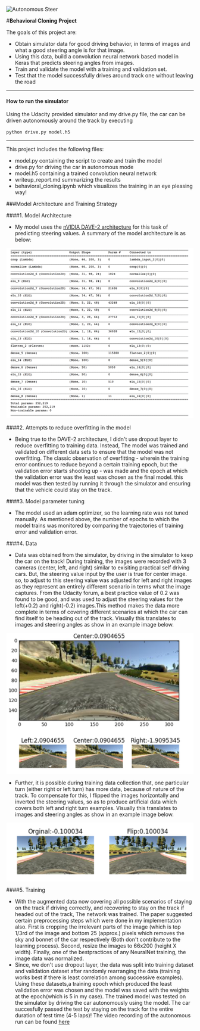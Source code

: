 
![](./images/autonomousSteer.gif "Autonomous Steer")

#**Behavioral Cloning Project**

The goals of this project are:
* Obtain simulator data for good driving behavior, in terms of images and what a good steering angle is for that image. 
* Using this data, build a convolution neural network based model in Keras that predicts steering angles from images.
* Train and validate the model with a training and validation set.
* Test that the model successfully drives around track one without leaving the road


[//]: # (Image References)

[image1]: ./images/model_architecture.png  "Model Architecture"


---

#### How to run the simulator
Using the Udacity provided simulator and my drive.py file, the car can be driven autonomously around the track by executing 
```sh
python drive.py model.h5
```

---

This project includes the following files:
* model.py containing the script to create and train the model
* drive.py for driving the car in autonomous mode
* model.h5 containing a trained convolution neural network 
* writeup_report.md summarizing the results
* behavioral_cloning.ipynb which visualizes the training in an eye pleasing way!


###Model Architecture and Training Strategy

####1. Model Architecture

* My model uses the [nVIDIA DAVE-2 architecture](http://images.nvidia.com/content/tegra/automotive/images/2016/solutions/pdf/end-to-end-dl-using-px.pdf) for this task of predicting steering values. A summary of the model architecture is as below:

![alt text][image1]

####2. Attempts to reduce overfitting in the model

* Being true to the DAVE-2 architecture, I didn't use dropout layer to reduce overfitting to training data. Instead, The model was trained and validated on different data sets to ensure that the model was not overfitting. The classic observation of overfitting - wherein the training error continues to reduce beyond a certain training epoch, but the validation error starts shooting up - was made and the epoch at which the validation error was the least was chosen as the final model. this model was then tested by running it through the simulator and ensuring that the vehicle could stay on the track.

####3. Model parameter tuning

* The model used an adam optimizer, so the learning rate was not tuned manually. As mentioned above, the number of epochs to which the model trains was monitored by comparing the trajectories of training error and validation error.

####4. Data

* Data was obtained from the simulator, by driving in the simulator to keep the car on the track! During training, the images were recorded with 3 cameras (center, left, and right) similar to exisiting practical self driving cars. But, the steering value input by the user is true for center image. so, to adjust to this steering value was adjusted for left and right images as they represent an entirely different scenario in terms what the image captures. From the Udacity forum, a best practice value of 0.2 was found to be good, and was used to adjust the steering values for the left(+0.2) and right(-0.2) images.This method makes the data more complete in terms of covering different scenarios at which the car can find itself to be heading out of the track. Visually this translates to images and steering angles as show in an example image below.

<img src= "./images/Left_Right_Steer_Adjustment.png"  width="540" align="middle" >

* Further, it is possible during training data collection that, one particular turn (either right or left turn) has more data, because of nature of the track. To compensate for this, I flipped the images horizontally and inverted the steering values, so as to produce artificial data which covers both left and right turn examples. Visually this translates to images and steering angles as show in an example image below.

<img src= "./images/Flip_image_Steer_adjustement.png"  width="540" align="middle" >


####5. Training

* With the augmented data now covering all possible scenarios of staying on the track if driving correctly, and recovering to stay on the track if headed out of the track, The network was trained. The paper suggested certain preprocessing steps which were done in my implementation also. First is cropping the irrelevant parts of the image (which is top 1/3rd of the image and bottom 25 (approx.) pixels which removes the sky and bonnet of the car respectively (Both don't contribute to the learning process). Second, resize the images to 66x200 (height X width). Finally, one of the bestpractices of any NeuralNet training, the image data was normalized.
* Since, we don't use dropout layer, the data was split into training dataset and validation dataset after randomly rearranging the data (training works best if there is least correlation among successive examples). Using these datasets,a training epoch which produced the least validation error was chosen and the model was saved with the weights at the epoch(which is 5 in my case). The trained model was tested on the simulator by driving the car autonomously using the model. The car succesfully passed the test by staying on the track for the entire duration of test time (4-5 laps)! The video recording of the autonomous run can be found [here](https://drive.google.com/file/d/0B2soUU2v1VdlM0R0OUdvYTF3R0k/view?usp=sharing)
